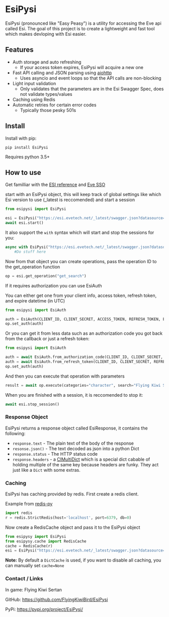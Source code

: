 # EsiPysi

EsiPysi (pronounced like "Easy Peasy") is a utility for accessing the Eve api called Esi.  The goal of this project is 
to create a lightweight and fast tool which makes devloping with Esi easier.

## Features

* Auth storage and auto refreshing
    * If your access token expires, EsiPysi will acquire a new one
* Fast API calling and JSON parsing using [aiohttp](https://aiohttp.readthedocs.io/en/stable/)
    * Uses asyncio and event loops so that the API calls are non-blocking
* Light input validation
    *  Only validates that the parameters are in the Esi Swagger Spec, does not validate types/values
* Caching using Redis
* Automatic retries for certain error codes
    * Typically those pesky 501s

## Install

Install with pip:

```
pip install EsiPysi
```

Requires python 3.5+

## How to use

Get familliar with the [ESI reference](https://esi.evetech.net/latest/#/) and [Eve SSO](http://eveonline-third-party-documentation.readthedocs.io/en/latest/sso/authentication.html)

start with an EsiPysi object, this will keep track of global settings like which Esi version to use (_latest is reccomended) and start a session

```python
from esipysi import EsiPysi

esi = EsiPysi("https://esi.evetech.net/_latest/swagger.json?datasource=tranquility", user_agent="Your User Agent Here").session()
await esi.start()
```

It also support the `with` syntax which will start and stop the sessions for you:

```python
async with EsiPysi("https://esi.evetech.net/_latest/swagger.json?datasource=tranquility", user_agent="Your User Agent Here").session() as esi:
    #Do stuff here
```

Now from that object you can create operations, pass the operation ID to the get_operation function

```python
op = esi.get_operation("get_search")
```

If it requires authorization you can use EsiAuth

You can either get one from your client info, access token, refresh token, and expire datetime (in UTC)
```python
from esipysi import EsiAuth

auth = EsiAuth(CLIENT_ID, CLIENT_SECRET, ACCESS_TOKEN, REFRESH_TOKEN, EXPIRES_AT)
op.set_auth(auth)
```

Or you can get it from less data such as an authorization code you got back from the callback or just a refresh token:
```python
from esipysi import EsiAuth

auth = await EsiAuth.from_authorization_code(CLIENT_ID, CLIENT_SECRET, AUTHORIZATION_CODE)
auth = await EsiAuth.from_refresh_token(CLIENT_ID, CLIENT_SECRET, REFRESH_TOKEN)
op.set_auth(auth)
```

And then you can execute that operation with parameters

```python
result = await op.execute(categories="character", search="Flying Kiwi Sertan")
```

When you are finished with a session, it is reccomended to stop it:
```python
await esi.stop_session()
```

### Response Object

EsiPysi returns a response object called EsiResponse, it contains the following:

* `response.text` - The plain text of the body of the response
* `resonse.json()` - The text decoded as json into a python Dict
* `response.status` - The HTTP status code
* `response.headers` - a [CIMultiDict](https://multidict.readthedocs.io/en/stable/multidict.html#cimultidict) which is a special dict cabable of holding multiple of the same key because headers are funky.  They act just like a `Dict` with some extras.

### Caching

EsiPysi has caching provided by redis.  First create a redis client.

Example from [redis-py](https://github.com/andymccurdy/redis-py)

```python
import redis
r = redis.StrictRedis(host='localhost', port=6379, db=0)
```

Now create a RedisCache object and pass it to the EsiPysi object

```python
from esipysy import EsiPysi
from esipysy.cache import RedisCache
cache = RedisCache(r)
esi = EsiPysi("https://esi.evetech.net/_latest/swagger.json?datasource=tranquility", user_agent="Your User Agent Here", cache=cache)
```

**Note:** By default a `DictCache` is used, if you want to disable all caching, you can manually set `cache=None`

### Contact / Links

In game: Flying Kiwi Sertan

GitHub: https://github.com/FlyingKiwiBird/EsiPysi

PyPi: https://pypi.org/project/EsiPysi/